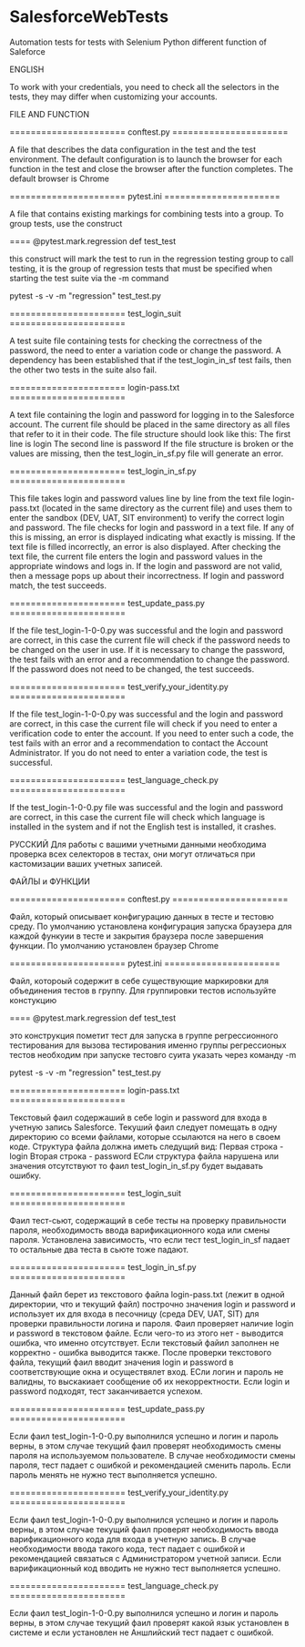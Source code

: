 # SalesforceWebTests
Automation tests for tests with Selenium Python different function of Saleforce

ENGLISH

To work with your credentials, you need to check all the selectors in the tests, they may differ when customizing your accounts.

FILE AND FUNCTION

====================== conftest.py ======================

A file that describes the data configuration in the test and the test environment.
The default configuration is to launch the browser for each function in the test and close the browser after the function completes.
The default browser is Chrome



====================== pytest.ini ======================

A file that contains existing markings for combining tests into a group.
To group tests, use the construct

====
@pytest.mark.regression
     def test_test

this construct will mark the test to run in the regression testing group
to call testing, it is the group of regression tests that must be specified when starting the test suite via the -m command

pytest -s -v -m "regression" test_test.py



====================== test_login_suit ======================

A test suite file containing tests for checking the correctness of the password, the need to enter a variation code or change the password. A dependency has been established that if the test_login_in_sf test fails, then the other two tests in the suite also fail.



====================== login-pass.txt ======================

A text file containing the login and password for logging in to the Salesforce account.
The current file should be placed in the same directory as all files that refer to it in their code.
The file structure should look like this:
The first line is login
The second line is password
If the file structure is broken or the values are missing, then the test_login_in_sf.py file will generate an error.



====================== test_login_in_sf.py ======================

This file takes login and password values line by line from the text file login-pass.txt (located in the same directory as the current file) and uses them to enter the sandbox (DEV, UAT, SIT environment) to verify the correct login and password. The file checks for login and password in a text file. If any of this is missing, an error is displayed indicating what exactly is missing. If the text file is filled incorrectly, an error is also displayed. After checking the text file, the current file enters the login and password values in the appropriate windows and logs in. If the login and password are not valid, then a message pops up about their incorrectness. If login and password match, the test succeeds.



====================== test_update_pass.py ======================

If the file test_login-1-0-0.py was successful and the login and password are correct, in this case the current file will check if the password needs to be changed on the user in use. If it is necessary to change the password, the test fails with an error and a recommendation to change the password. If the password does not need to be changed, the test succeeds.



====================== test_verify_your_identity.py ======================

If the file test_login-1-0-0.py was successful and the login and password are correct, in this case the current file will check if you need to enter a verification code to enter the account. If you need to enter such a code, the test fails with an error and a recommendation to contact the Account Administrator. If you do not need to enter a variation code, the test is successful.



====================== test_language_check.py ======================

If the test_login-1-0-0.py file was successful and the login and password are correct, in this case the current file will check which language is installed in the system and if not the English test is installed, it crashes.



РУССКИЙ
Для работы с вашими учетными данными необходима проверка всех селекторов в тестах, они могут отличаться при кастомизации ваших учетных записей.

ФАЙЛЫ и ФУНКЦИИ

====================== conftest.py ======================

Файл, который описывает конфигурацию данных в тесте и тестовю среду.
По умолчанию установлена конфигурация запуска браузера для каждой функуии в тесте и закрытия браузера после завершения функции.
По умолчанию установлен браузер Chrome



====================== pytest.ini ======================

Файл, котороый содержит в себе существующие маркировки для объединения тестов в группу.
Для группировки тестов используйте констукцию 

====
@pytest.mark.regression
    def test_test

это конструкция пометит тест для запуска в группе регрессионного тестирования
для вызова тестирования именно группы регрессионых тестов необходим при запуске тестовго суита указать через команду -m

pytest -s -v -m "regression" test_test.py



====================== login-pass.txt ======================

Текстовый фаил содержаший в себе login и password для входа в учетную запись Salesforce.
Текуший фаил следует помещать в одну директорию со всеми файлами, которые ссылаются на него в своем коде.
Структура файла должна иметь следущий вид:
Первая строка - login
Вторая строка - password
ЕСли структура файла нарушена или значения отсутствуют то фаил test_login_in_sf.py будет выдавать ошибку.


====================== test_login_suit ======================

Фаил тест-сьют, содержащий в себе тесты на проверку правильности пароля, необходимость ввода варификационного кода или смены пароля.
Установлена зависимость, что если тест test_login_in_sf падает то остальные два теста в сьюте тоже падают.



====================== test_login_in_sf.py ======================

Данный файл берет из текстового файла login-pass.txt (лежит в одной директории, что и текущий файл) построчно значения login и password и использует их для входа в песочницу (среда DEV, UAT, SIT) для проверки правильности логина и пароля. Фаил проверяет наличие login и password в текстовом файле. Если чего-то из этого нет - выводится ошибка, что именно отсутствует. Если текстовый файил заполнен не корректно - ошибка выводится также. После проверки текстового файла, текущий фаил вводит значения login и password в соответствующие окна и осуществялет вход. ЕСли логин и пароль не валидны, то выскакиает сообщение об их некорректности. Если login и password подходят, тест заканчивается успехом.



====================== test_update_pass.py ======================

Если фаил test_login-1-0-0.py выполнился успешно и логин и пароль верны, в этом случае текущий фаил проверят необходимость смены пароля на используемом пользователе. В случае необходимости смены пароля, тест падает с ошибкой и рекомендацией сменить пароль. Если пароль менять не нужно тест выполняется успешно.



====================== test_verify_your_identity.py ======================

Если фаил test_login-1-0-0.py выполнился успешно и логин и пароль верны, в этом случае текущий фаил проверят необходимость ввода варификационного кода для входа в учетную запись. В случае необходимости ввода такого кода, тест падает с ошибкой и рекомендацией связаться с Администратором учетной записи. Если варификационный код вводить не нужно тест выполняется успешно.



====================== test_language_check.py ======================

Если фаил test_login-1-0-0.py выполнился успешно и логин и пароль верны, в этом случае текущий фаил проверят какой язык установлен в системе и если установлен не Аншлийский тест падает с ошибкой.